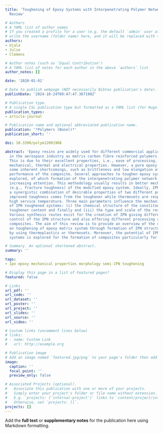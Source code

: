 ```yaml
---
title: 'Toughening of Epoxy Systems with Interpenetrating Polymer Network (IPN): A
  Review'

# Authors
# A YAML list of author names
# If you created a profile for a user (e.g. the default `admin` user at `content/authors/admin/`), 
# write the username (folder name) here, and it will be replaced with their full name and linked to their profile.
authors:
- Ujala
- Julie
- Clemens

# Author notes (such as 'Equal Contribution')
# A YAML list of notes for each author in the above `authors` list
author_notes: []

date: '2020-01-01'

# Date to publish webpage (NOT necessarily Bibtex publication's date).
publishDate: '2024-10-24T09:47:47.367190Z'

# Publication type.
# A single CSL publication type but formatted as a YAML list (for Hugo requirements).
publication_types:
- article-journal

# Publication name and optional abbreviated publication name.
publication: '*Polymers (Basel)*'
publication_short: ''

doi: 10.3390/polym12091908

abstract: 'Epoxy resins are widely used for different commercial applications, particularly
  in the aerospace industry as matrix carbon fibre reinforced polymers composite.
  This is due to their excellent properties, i.e., ease of processing, low cost, superior
  mechanical, thermal and electrical properties. However, a pure epoxy system possesses
  some inherent shortcomings, such as brittleness and low elongation after cure, limiting
  performance of the composite. Several approaches to toughen epoxy systems have been
  explored, of which formation of the interpenetrating polymer network (IPN) has gained
  increasing attention. This methodology usually results in better mechanical properties
  (e.g., fracture toughness) of the modified epoxy system. Ideally, IPNs result in
  a synergistic combination of desirable properties of two different polymers, i.e.,
  improved toughness comes from the toughener while thermosets are responsible for
  high service temperature. Three main parameters influence the mechanical response
  of IPN toughened systems: (i) the chemical structure of the constituents, (ii) the
  toughener content and finally and (iii) the type and scale of the resulting morphology.
  Various synthesis routes exist for the creation of IPN giving different means of
  control of the IPN structure and also offering different processing routes for making
  composites. The aim of this review is to provide an overview of the current state-of-the-art
  on toughening of epoxy matrix system through formation of IPN structure, either
  by using thermoplastics or thermosets. Moreover, the potential of IPN based epoxy
  systems is explored for the formation of composites particularly for aerospace applications.'

# Summary. An optional shortened abstract.
summary: ''

tags:
- Ipn epoxy mechanical properties morphology semi-IPN toughening

# Display this page in a list of Featured pages?
featured: false

# Links
url_pdf: ''
url_code: ''
url_dataset: ''
url_poster: ''
url_project: ''
url_slides: ''
url_source: ''
url_video: ''

# Custom links (uncomment lines below)
# links:
# - name: Custom Link
#   url: http://example.org

# Publication image
# Add an image named `featured.jpg/png` to your page's folder then add a caption below.
image:
  caption: ''
  focal_point: ''
  preview_only: false

# Associated Projects (optional).
#   Associate this publication with one or more of your projects.
#   Simply enter your project's folder or file name without extension.
#   E.g. `projects: ['internal-project']` links to `content/project/internal-project/index.md`.
#   Otherwise, set `projects: []`.
projects: []
---
```


Add the **full text** or **supplementary notes** for the publication here using Markdown formatting.
